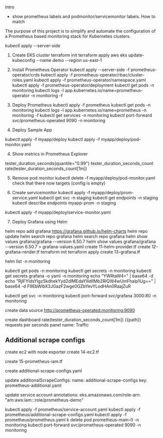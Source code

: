 Intro

- show prometheus labels and podmonitor/servicemonitor labels. How to match

The purpose of this project is to simplify and automate the configuration of a Prometheus based monitoring stack for Kubernetes clusters.

kubectl apply --server-side


1. Create EKS cluster
terraform init
terraform apply
aws eks update-kubeconfig --name demo --region us-east-1

2. Install Prometheus Operator
kubectl apply --server-side -f prometheus-operator/crds
kubectl apply -f prometheus-operator/rbac/cluster-roles.yaml
kubectl apply -f prometheus-operator/namespace.yaml
kubectl apply -f prometheus-operator/deployment
kubectl get pods -n monitoring
kubectl logs -l app.kubernetes.io/name=prometheus-operator -n monitoring -f

2. Deploy Prometheus
kubectl apply -f prometheus
kubectl get pods -n monitoring
kubectl logs -l app.kubernetes.io/name=prometheus -n monitoring -f
kubectl get services -n monitoring
kubectl port-forward svc/prometheus-operated 9090 -n monitoring


3. Deploy Sample App

kubectl apply -f myapp/deploy
kubectl apply -f myapp/deploy/pod-monitor.yaml

4. Show metrics in Prometheus Explorer

tester_duration_seconds{quantile="0.99"}
tester_duration_seconds_count
rate(tester_duration_seconds_count[1m])

5. Remove pod monitor
kubectl delete -f myapp/deploy/pod-monitor.yaml
check that there now targets (config is empty)

6. Create servicemonitor
kubectl apply -f myapp/deploy/prom-service.yaml
kubectl get svc -n staging
kubectl get endpoints -n staging
kubectl describe endpoints myapp-prom -n staging

kubectl apply -f myapp/deploy/service-monitor.yaml

7. Deploy Grafana using Helm

helm repo add grafana https://grafana.github.io/helm-charts
helm repo update
helm search repo grafana
helm search repo grafana
helm show values grafana/grafana --version 6.50.7
helm show values grafana/grafana --version 6.50.7 > grafana-values.yaml
create 11-helm-provider.tf
create 12-grafana-render.tf
terraform init
terraform apply
create 13-grafana.tf

helm list -n monitoring

kubectl get pods -n monitoring
kubectl get secrets -n monitoring
kubectl get secrets grafana -o yaml -n monitoring
echo "YWRtaW4=" | base64 -d
echo "RjlFYldsYlgzSkdhekYyd2dlMEdaYllldllMb2RIQW4wUmFhalp1Ug==" | base64 -d
F9EbWlbX3JGazF2wge0GZbYevYLodHAn0RaajZuR

kubectl get svc -n monitoring
kubectl port-forward svc/grafana 3000:80 -n monitoring

create data source
http://prometheus-operated.monitoring:9090

create dashboard
rate(tester_duration_seconds_count[1m])
{{path}}
requests per seconds
panel name: Traffic


## Additional scrape configs

create ec2 with node exporter
create 14-ec2.tf

create 15-prometheus-iam.tf

create additional-scrape-configs.yaml

update
  additionalScrapeConfigs:
    name: additional-scrape-configs
    key: prometheus-additional.yaml

update service account
  annotations:
    eks.amazonaws.com/role-arn: "arn:aws:iam::<acc-id>:role/prometheus-demo"


kubectl apply -f prometheus/service-account.yaml
kubectl apply -f prometheus/additional-scrape-configs.yaml
kubectl apply -f prometheus/prometheus.yaml
k delete pod prometheus-main-0 -n monitoring
kubectl port-forward svc/prometheus-operated 9090 -n monitoring
